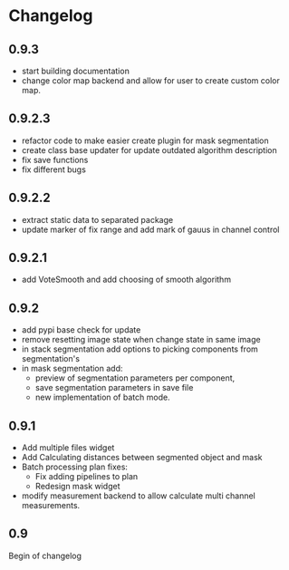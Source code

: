 # Changelog 

## 0.9.3
 - start building documentation
 - change color map backend and allow for user to create custom color map. 
 


## 0.9.2.3
 - refactor code to make easier create plugin for mask segmentation 
 - create class base updater for update outdated algorithm description
 - fix save functions
 - fix different bugs 

## 0.9.2.2
 - extract static data to separated package
 - update marker of fix range and add mark of gauus in channel control 
  
## 0.9.2.1
 - add VoteSmooth and add choosing of smooth algorithm

## 0.9.2
- add pypi base check for update 
- remove resetting image state when change state in same image
- in stack segmentation add options to picking components from segmentation's
- in mask segmentation add:
    - preview of segmentation parameters per component, 
    - save segmentation parameters in save file
    - new implementation of batch mode. 

## 0.9.1
- Add multiple files widget 
- Add Calculating distances between segmented object and mask
- Batch processing plan fixes: 
   - Fix adding pipelines to plan
   - Redesign mask widget
- modify measurement backend to allow calculate multi channel measurements. 

## 0.9
Begin of changelog 